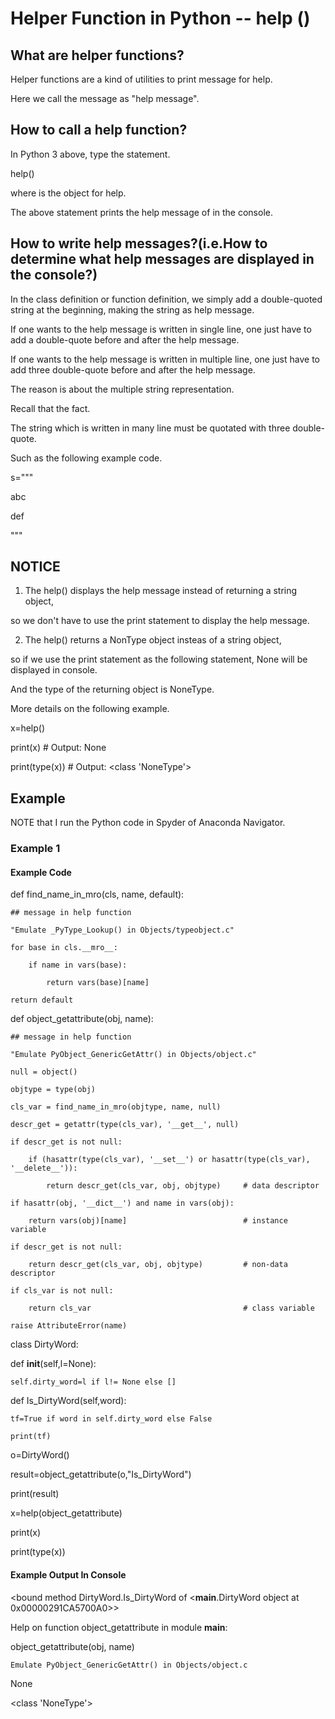 # Helper Function in Python -- help ()
## What are helper functions?
Helper functions are a kind of utilities to print message for help.

Here we call the message as "help message".
## How to call a help function?
In Python 3 above, type the statement.

help(<object-name>)
  
where <object-name> is the object for help.

The above statement prints the help message of <object-name> in the console.

## How to write help messages?(i.e.How to determine what help messages are displayed in the console?)
In the class definition or function definition, we simply add a double-quoted string at the beginning, making the string as help message.
  
If one wants to the help message is written in single line, one just have to add a double-quote before and after the help message.
 
If one wants to the help message is written in multiple line, one just have to add three double-quote before and after the help message.
  
The reason is about the multiple string representation.

Recall that the fact.

The string which is written in many line must be quotated with three double-quote.
 
Such as the following example code.
  
s="""
  
abc
  
def
  
"""
  
## NOTICE
 1. The help() displays the help message instead of returning a string object, 
  
  so we don't have to use the print statement to display the help message.
 
 2. The help() returns a NonType object insteas of a string object, 
  
  so if we use the print statement as the following statement, None will be displayed in console.
  
  And the type of the returning object is NoneType.
  
  More details on the following example.
  
  x=help(<object-name>)
  
  print(x) # Output: None
  
  print(type(x)) # Output: <class 'NoneType'>
  
  
  
  
## Example
NOTE that I run the Python code in Spyder of Anaconda Navigator.

### Example 1
#### Example Code
  
def find_name_in_mro(cls, name, default):
  
    ## message in help function
  
    "Emulate _PyType_Lookup() in Objects/typeobject.c"
  
    for base in cls.__mro__:
  
        if name in vars(base):
  
            return vars(base)[name]
  
    return default

def object_getattribute(obj, name):
  
    ## message in help function
  
    "Emulate PyObject_GenericGetAttr() in Objects/object.c"
  
    null = object()
  
    objtype = type(obj)
  
    cls_var = find_name_in_mro(objtype, name, null)
  
    descr_get = getattr(type(cls_var), '__get__', null)
  
    if descr_get is not null:
  
        if (hasattr(type(cls_var), '__set__') or hasattr(type(cls_var), '__delete__')):
  
            return descr_get(cls_var, obj, objtype)     # data descriptor
  
    if hasattr(obj, '__dict__') and name in vars(obj):
  
        return vars(obj)[name]                          # instance variable
  
    if descr_get is not null:
  
        return descr_get(cls_var, obj, objtype)         # non-data descriptor
  
    if cls_var is not null:
  
        return cls_var                                  # class variable
  
    raise AttributeError(name)
    
class DirtyWord:
  
  def __init__(self,l=None):
  
    self.dirty_word=l if l!= None else []
    
  def Is_DirtyWord(self,word):
  
    tf=True if word in self.dirty_word else False
    
    print(tf)
        
o=DirtyWord()
  
result=object_getattribute(o,"Is_DirtyWord")
  
print(result)
  
x=help(object_getattribute)
  
print(x)
  
print(type(x))
  
#### Example Output In Console

<bound method DirtyWord.Is_DirtyWord of <__main__.DirtyWord object at 0x00000291CA5700A0>>
  
Help on function object_getattribute in module __main__:

object_getattribute(obj, name)
  
    Emulate PyObject_GenericGetAttr() in Objects/object.c

None
  
<class 'NoneType'>
